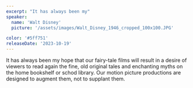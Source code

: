 ```yaml
---
excerpt: "It has always been my"
speaker:
  name: 'Walt Disney'
  picture: '/assets/images/Walt_Disney_1946_cropped_100x100.JPG'

color: '#5ff751'
releaseDate: '2023-10-19'
---
```

It has always been my hope that our fairy-tale films will result in a desire of viewers to read again the fine, old original tales and enchanting myths on the home bookshelf or schod library. Our motion picture productions are designed to augment them, not to supplant them.
